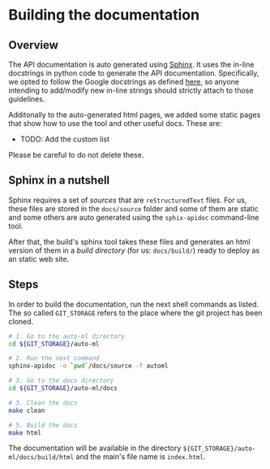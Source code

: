 # Building the documentation

## Overview

The API documentation is auto generated using
[Sphinx](http://www.sphinx-doc.org). It uses the in-line docstrings in python
code to generate the API documentation. Specifically, we opted to follow the
Google docstrings as defined 
[here](https://github.com/google/styleguide/blob/gh-pages/pyguide.md), so
anyone intending to add/modify new in-line strings should strictly attach to
those guidelines.

Additonally to the auto-generated html pages, we added some static pages that
show how to use the tool and other useful docs. These are:

- TODO: Add the custom list

Please be careful to do not delete these.

## Sphinx in a nutshell

Sphinx requires a set of *sources* that are `reStructuredText` files. For us,
these files are stored in the `docs/source` folder and some of them are static
and some others are auto generated using the `sphix-apidoc` command-line tool.

After that, the build's sphinx tool takes these files and generates an html
version of them in a *build directory* (for us: `docs/build/`) ready to deploy
as an static web site.

## Steps

In order to build the documentation, run the next shell commands as listed. The
so called `GIT_STORAGE` refers to the place where the git project has been
cloned.

```bash
# 1. Go to the auto-ml directory
cd ${GIT_STORAGE}/auto-ml

# 2. Run the next command
sphinx-apidoc -o `pwd`/docs/source -f automl

# 3. Go to the docs directory
cd ${GIT_STORAGE}/auto-ml/docs

# 3. Clean the docs
make clean

# 5. Build the docs
make html
```

The documentation will be available in the directory
`${GIT_STORAGE}/auto-ml/docs/build/html` and the main's file name is
`index.html`.